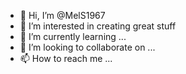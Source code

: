 - 👋 Hi, I’m @MelS1967
- 👀 I’m interested in creating great stuff
- 🌱 I’m currently learning ...
- 💞️ I’m looking to collaborate on ...
- 📫 How to reach me ...

<!---
MelS1967/MelS1967 is a ✨ special ✨ repository because its `README.md` (this file) appears on your GitHub profile.
You can click the Preview link to take a look at your changes.
--->
